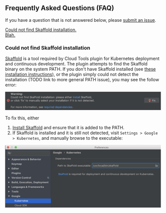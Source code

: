 ## Frequently Asked Questions (FAQ)

If you have a question that is not answered below, please [submit an issue](https://github.com/GoogleCloudPlatform/google-cloud-intellij/issues).

[Could not find Skaffold installation.](#could-not-find-skaffold-installation)\
[Blah.](#gcr-authentication-path-missing)

### Could not find Skaffold installation

[Skaffold](https://skaffold.dev/) is a tool required by Cloud Tools plugin for Kubernetes 
deployment and continuous development. The plugin attempts to find the Skaffold binary on the system 
PATH. If you don't have Skaffold installed (see [these installation instructions](https://skaffold.dev/docs/getting-started/#installing-skaffold)),
or the plugin simply could not detect the installation (TODO link to more general PATH issue), you
may see the follow error:

<img src="images/missing-skaffold-warning.png" alt="missing-skaffold-warning" width="700"/>

To fix this, either
1) [Install Skaffold](getting-started/#installing-skaffold) and ensure that it is added to the PATH.
2) If Skaffold is installed and it is still not detected, visit `Settings > Google > Kubernetes`, 
and manually browse to the executable:

<img src="images/skaffold-manual-select.png" alt="skaffold-manual-select" width="700"/>

